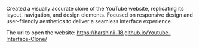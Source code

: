  Created a visually accurate clone of the YouTube website, replicating its layout, navigation, 
and design elements. Focused on responsive design and user-friendly aesthetics to deliver a seamless 
interface experience. 

The url to open the website:
https://harshinii-18.github.io/Youtube-Interface-Clone/
